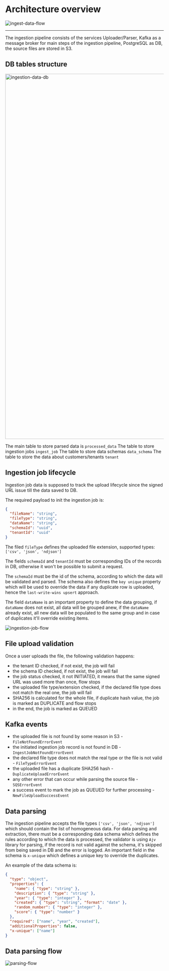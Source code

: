 # Architecture overview

![ingest-data-flow](https://github.com/user-attachments/assets/721c92b9-ce02-487e-a86f-b92abf7104c6)

---

The ingestion pipeline consists of the services Uploader/Parser, Kafka as a message broker for main steps of the ingestion pipeline,
PostgreSQL as DB, the source files are stored in S3.


## DB tables structure

<img width="1519" height="1159" alt="ingestion-data-db" src="https://github.com/user-attachments/assets/ef899e2b-7c3a-470d-aa61-b0bd432dbd4d" />

The main table to store parsed data is `processed_data`
The table to store ingestion jobs `ingest_job`
The table to store data schemas `data_schema`
The table to store the data about customers/tenants `tenant`

## Ingestion job lifecycle

Ingestion job data is supposed to track the upload lifecycle since the signed URL issue till the data saved to DB.

The required payload to init the ingestion job is:

```json
{
  "fileName": "string",
  "fileType": "string",
  "dataName": "string",
  "schemaId": "uuid",
  "tenantId": "uuid"
}
```

The filed `fileType` defines the uploaded file extension, supported types: `['csv', 'json', 'ndjson']`

The fields `schemaId` and `tenantId` must be corresponding IDs of the records in DB, otherwise it won't be possible to submit a request.

The `schemaId` must be the id of the schema, according to which the data will be validated and parsed. The schema also defines the `key unique`
property which will be used to override the data if any duplicate row is uploaded, hence the `last-write-wins upsert` approach.

The field `dataName` is an important property to define the data grouping, if `dataName` does not exist, all data will be grouped anew, if
the `dataName` already exist, all new data will be populated to the same group and in case of duplicates it'll override existing items.


![ingestion-job-flow](https://github.com/user-attachments/assets/b82e6dd6-4f3d-44c9-91f6-27bb1c66ad40)


## File upload validation

Once a user uploads the file, the following validation happens:

- the tenant ID checked, if not exist, the job will fail
- the schema ID checked, if not exist, the job will fail
- the job status checked, it not INITIATED, it means that the same signed URL was used more than once, flow stops
- the uploaded file type/extension checked, if the declared file type does not match the real one, the job will fail
- SHA256 is calculated for the whole file, if duplicate hash value, the job is marked as DUPLICATE and flow stops
- in the end, the job is marked as QUEUED


## Kafka events

- the uploaded file is not found by some reason in S3 - `FileNotFoundErrorEvent`
- the initiated ingestion job record is not found in DB - `IngestJobNotFoundErrorEvent`
- the declared file type does not match the real type or the file is not valid - `FileTypeErrorEvent`
- the uploaded file has a duplicate SHA256 hash - `DuplicateUploadErrorEvent`
- any other error that can occur while parsing the source file - `SQSErrorEvent`
- a success event to mark the job as QUEUED for further processing - `NewFileUploadSuccessEvent`

## Data parsing

The ingestion pipeline accepts the file types `['csv', 'json', 'ndjson']` which should contain the list of homogeneous data.
For data parsing and extraction, there must be a corresponding data schema which defines the rules according to which the
data is processed, the validator is using `Ajv` library for parsing, if the record is not valid against the schema, it's
skipped from being saved in DB and the error is logged.
An important field in the schema is `x-unique` which defines a unique key to override the duplicates.

An example of the data schema is:

```json
{
  "type": "object",
  "properties": {
    "name": { "type": "string" },
    "description": { "type": "string" },
    "year": { "type": "integer" },
    "created": { "type": "string", "format": "date" },
    "random_number": { "type": "integer" },
    "score": { "type": "number" }
  },
  "required": ["name", "year", "created"],
  "additionalProperties": false,
  "x-unique": ["name"]
}
```

## Data parsing flow

![parsing-flow](https://github.com/user-attachments/assets/81cb7f93-cce1-49fe-a2eb-45837ae18af8)

